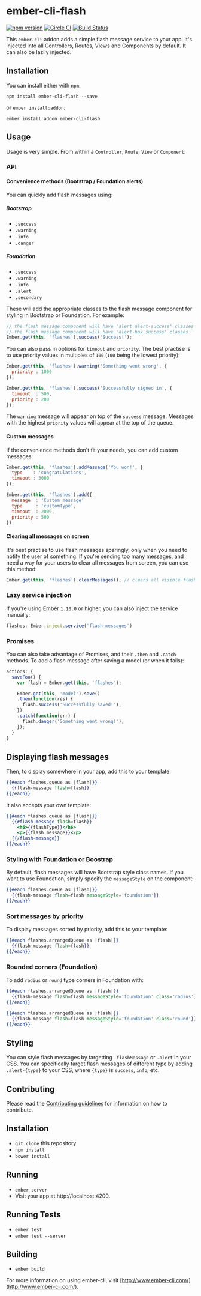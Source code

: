 # ember-cli-flash
[![npm version](https://badge.fury.io/js/ember-cli-flash.svg)](http://badge.fury.io/js/ember-cli-flash) [![Circle CI](https://circleci.com/gh/poteto/ember-cli-flash.svg?style=svg)](https://circleci.com/gh/poteto/ember-cli-flash) [![Build Status](https://travis-ci.org/poteto/ember-cli-flash.svg)](https://travis-ci.org/poteto/ember-cli-flash)

This `ember-cli` addon adds a simple flash message service to your app. It's injected into all Controllers, Routes, Views and Components by default. It can also be lazily injected.

## Installation
You can install either with `npm`:

```shell
npm install ember-cli-flash --save
```

or `ember install:addon`:

```shell
ember install:addon ember-cli-flash
```

## Usage
Usage is very simple. From within a `Controller`, `Route`, `View` or `Component`:

### API
#### Convenience methods (Bootstrap / Foundation alerts)
You can quickly add flash messages using:

##### Bootstrap
- `.success`
- `.warning`
- `.info`
- `.danger`

##### Foundation
- `.success`
- `.warning`
- `.info`
- `.alert`
- `.secondary` 

These will add the appropriate classes to the flash message component for styling in Bootstrap or Foundation. For example:

```javascript
// the flash message component will have 'alert alert-success' classes
// the flash message component will have 'alert-box success' classes
Ember.get(this, 'flashes').success('Success!');
```

You can also pass in options for `timeout` and `priority`. The best practise is to use priority values in multiples of `100` (`100` being the lowest priority):

```javascript
Ember.get(this, 'flashes').warning('Something went wrong', {
  priority : 1000
});

Ember.get(this, 'flashes').success('Successfully signed in', {
  timeout  : 500,
  priority : 200
});
```

The `warning` message will appear on top of the `success` message. Messages with the highest `priority` values will appear at the top of the queue.

#### Custom messages
If the convenience methods don't fit your needs, you can add custom messages:

```javascript
Ember.get(this, 'flashes').addMessage('You won!', {
  type    : 'congratulations',
  timeout : 3000
});

Ember.get(this, 'flashes').add({
  message  : 'Custom message'
  type     : 'customType',
  timeout  : 2000,
  priority : 500
});
```

#### Clearing all messages on screen
It's best practise to use flash messages sparingly, only when you need to notify the user of something. If you're sending too many messages, and need a way for your users to clear all messages from screen, you can use this method:

```javascript
Ember.get(this, 'flashes').clearMessages(); // clears all visible flash messages
```

### Lazy service injection
If you're using Ember `1.10.0` or higher, you can also inject the service manually:

```javascript
flashes: Ember.inject.service('flash-messages')
```

### Promises
You can also take advantage of Promises, and their `.then` and `.catch` methods. To add a flash message after saving a model (or when it fails):

```javascript
actions: {
  saveFoo() {
    var flash = Ember.get(this, 'flashes');

    Ember.get(this, 'model').save()
    .then(function(res) {
      flash.success('Successfully saved!');
    })
    .catch(function(err) {
      flash.danger('Something went wrong!');
    });
  }
}
```

## Displaying flash messages
Then, to display somewhere in your app, add this to your template:

```handlebars
{{#each flashes.queue as |flash|}}
  {{flash-message flash=flash}}
{{/each}}
```

It also accepts your own template:

```handlebars
{{#each flashes.queue as |flash|}}
  {{#flash-message flash=flash}}
    <h6>{{flashType}}</h6>
    <p>{{flash.message}}</p>
  {{/flash-message}}
{{/each}}
```

### Styling with Foundation or Boostrap
By default, flash messages will have Bootstrap style class names. If you want to use Foundation, simply specify the `messageStyle` on the component:

```handlebars
{{#each flashes.queue as |flash|}}
  {{flash-message flash=flash messageStyle='foundation'}}
{{/each}}
```

### Sort messages by priority
To display messages sorted by priority, add this to your template:

```handlebars
{{#each flashes.arrangedQueue as |flash|}}
  {{flash-message flash=flash}}
{{/each}}
```

### Rounded corners (Foundation)
To add `radius` or `round` type corners in Foundation with:

```handlebars
{{#each flashes.arrangedQueue as |flash|}}
  {{flash-message flash=flash messageStyle='foundation' class='radius'}}
{{/each}}
```

```handlebars
{{#each flashes.arrangedQueue as |flash|}}
  {{flash-message flash=flash messageStyle='foundation' class='round'}}
{{/each}}
```

## Styling
You can style flash messages by targetting `.flashMessage` or `.alert` in your CSS. You can specifically target flash messages of different type by adding `.alert-{type}` to your CSS, where `{type}` is `success`, `info`, etc.

## Contributing
Please read the [Contributing guidelines](CONTRIBUTING.md) for information on how to contribute.

## Installation

* `git clone` this repository
* `npm install`
* `bower install`

## Running

* `ember server`
* Visit your app at http://localhost:4200.

## Running Tests

* `ember test`
* `ember test --server`

## Building

* `ember build`

For more information on using ember-cli, visit [http://www.ember-cli.com/](http://www.ember-cli.com/).
